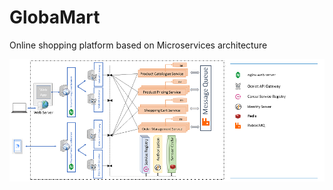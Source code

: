 # GlobaMart
Online shopping platform based on Microservices architecture

![Architecture](/images/Microservice.png)
